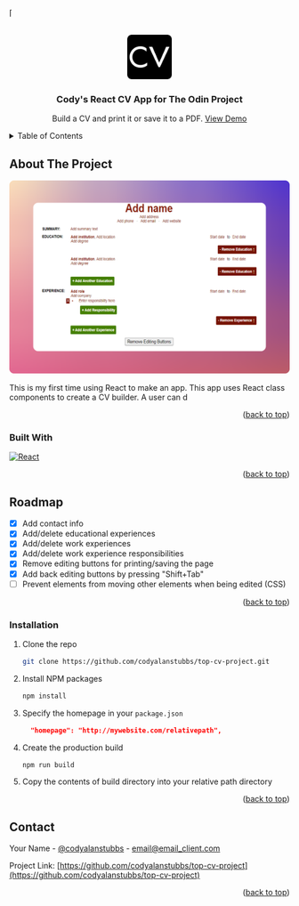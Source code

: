 <!-- Improved compatibility of back to top link: See: https://github.com/othneildrew/Best-README-Template/pull/73 -->
<a name="readme-top"></a>
<!--
*** Thanks for checking out the Best-README-Template. If you have a suggestion
*** that would make this better, please fork the repo and create a pull request
*** or simply open an issue with the tag "enhancement".
*** Don't forget to give the project a star!
*** Thanks again! Now go create something AMAZING! :D
-->



<!-- PROJECT SHIELDS -->
<!--
*** I'm using markdown "reference style" links for readability.
*** Reference links are enclosed in brackets [ ] instead of parentheses ( ).
*** See the bottom of this document for the declaration of the reference variables
*** for contributors-url, forks-url, etc. This is an optional, concise syntax you may use.
*** https://www.markdownguide.org/basic-syntax/#reference-style-links
-->
⌈
<!-- PROJECT LOGO -->
<br />
<div align="center">
  <a href="https://github.com/codyalanstubbs/top-cv-project">
    <img src="./public/android-chrome-192x192.png" alt="Logo" width="80" height="80">
  </a>

<h3 align="center">Cody's React CV App for The Odin Project</h3>

  <p align="center">
    Build a CV and print it or save it to a PDF.
    <a href="https://codyalanstubbs.com/the-odin-project/19-cv-app/">View Demo</a>
    <br />
  </p>
</div>



<!-- TABLE OF CONTENTS -->
<details>
  <summary>Table of Contents</summary>
  <ol>
    <li>
      <a href="#about-the-project">About The Project</a>
      <ul>
        <li><a href="#built-with">Built With</a></li>
      </ul>
    </li>
    <li><a href="#prerequisites">Prerequisites</a></li>
    <li><a href="#usage">Usage</a></li>
    <li><a href="#roadmap">Roadmap</a></li>
    <li><a href="#installation">Installation</a></li>
    <li><a href="#contact">Contact</a></li>
  </ol>
</details>



<!-- ABOUT THE PROJECT -->
## About The Project

[![Product Name Screen Shot][product-screenshot]](https://codyalanstubbs.com/the-odin-project/19-cv-app/)

This is my first time using React to make an app. This app uses React class components to create a CV builder. A user can d

<p align="right">(<a href="#readme-top">back to top</a>)</p>



### Built With

[![React][React.js]][React-url]

<p align="right">(<a href="#readme-top">back to top</a>)</p>


<!-- ROADMAP -->
## Roadmap

- [x] Add contact info
- [x] Add/delete educational experiences
- [x] Add/delete work experiences
- [x] Add/delete work experience responsibilities
- [x] Remove editing buttons for printing/saving the page
- [x] Add back editing buttons by pressing "Shift+Tab"
- [ ] Prevent elements from moving other elements when being edited (CSS) 

<p align="right">(<a href="#readme-top">back to top</a>)</p>

### Installation

1. Clone the repo
   ```sh
   git clone https://github.com/codyalanstubbs/top-cv-project.git
   ```
2. Install NPM packages
   ```sh
   npm install
   ```
3. Specify the homepage in your `package.json`
   ```json
     "homepage": "http://mywebsite.com/relativepath",
   ```
4. Create the production build
   ```sh
   npm run build
   ```
5. Copy the contents of build directory into your relative path directory 

<p align="right">(<a href="#readme-top">back to top</a>)</p>


<!-- CONTACT -->
## Contact

Your Name - [@codyalanstubbs](https://twitter.com/@codyalanstubbs) - email@email_client.com

Project Link: [https://github.com/codyalanstubbs/top-cv-project](https://github.com/codyalanstubbs/top-cv-project)

<p align="right">(<a href="#readme-top">back to top</a>)</p>

<!-- MARKDOWN LINKS & IMAGES -->
<!-- https://www.markdownguide.org/basic-syntax/#reference-style-links -->
[contributors-shield]: https://img.shields.io/github/contributors/codyalanstubbs/top-cv-project.svg?style=for-the-badge
[contributors-url]: https://github.com/codyalanstubbs/top-cv-project/graphs/contributors
[forks-shield]: https://img.shields.io/github/forks/codyalanstubbs/top-cv-project.svg?style=for-the-badge
[forks-url]: https://github.com/codyalanstubbs/top-cv-project/network/members
[stars-shield]: https://img.shields.io/github/stars/codyalanstubbs/top-cv-project.svg?style=for-the-badge
[stars-url]: https://github.com/codyalanstubbs/top-cv-project/stargazers
[issues-shield]: https://img.shields.io/github/issues/codyalanstubbs/top-cv-project.svg?style=for-the-badge
[issues-url]: https://github.com/codyalanstubbs/top-cv-project/issues
[license-shield]: https://img.shields.io/github/license/codyalanstubbs/top-cv-project.svg?style=for-the-badge
[license-url]: https://github.com/codyalanstubbs/top-cv-project/blob/master/LICENSE.txt
[linkedin-shield]: https://img.shields.io/badge/-LinkedIn-black.svg?style=for-the-badge&logo=linkedin&colorB=555
[linkedin-url]: https://linkedin.com/in/codystubbs
[product-screenshot]: src/assets/the-odin-project-react-cv-app-cody-alan-stubbs-screenshot.png
[Next.js]: https://img.shields.io/badge/next.js-000000?style=for-the-badge&logo=nextdotjs&logoColor=white
[Next-url]: https://nextjs.org/
[React.js]: https://img.shields.io/badge/React-20232A?style=for-the-badge&logo=react&logoColor=61DAFB
[React-url]: https://reactjs.org/
[Vue.js]: https://img.shields.io/badge/Vue.js-35495E?style=for-the-badge&logo=vuedotjs&logoColor=4FC08D
[Vue-url]: https://vuejs.org/
[Angular.io]: https://img.shields.io/badge/Angular-DD0031?style=for-the-badge&logo=angular&logoColor=white
[Angular-url]: https://angular.io/
[Svelte.dev]: https://img.shields.io/badge/Svelte-4A4A55?style=for-the-badge&logo=svelte&logoColor=FF3E00
[Svelte-url]: https://svelte.dev/
[Laravel.com]: https://img.shields.io/badge/Laravel-FF2D20?style=for-the-badge&logo=laravel&logoColor=white
[Laravel-url]: https://laravel.com
[Bootstrap.com]: https://img.shields.io/badge/Bootstrap-563D7C?style=for-the-badge&logo=bootstrap&logoColor=white
[Bootstrap-url]: https://getbootstrap.com
[JQuery.com]: https://img.shields.io/badge/jQuery-0769AD?style=for-the-badge&logo=jquery&logoColor=white
[JQuery-url]: https://jquery.com 